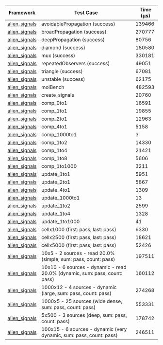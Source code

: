 | Framework | Test Case | Time (μs) |
| --- | --- | --- |
| [alien_signals](https://github.com/medz/alien-signals-dart) | avoidablePropagation (success) | 139466 |
| [alien_signals](https://github.com/medz/alien-signals-dart) | broadPropagation (success) | 270777 |
| [alien_signals](https://github.com/medz/alien-signals-dart) | deepPropagation (success) | 80756 |
| [alien_signals](https://github.com/medz/alien-signals-dart) | diamond (success) | 180580 |
| [alien_signals](https://github.com/medz/alien-signals-dart) | mux (success) | 330181 |
| [alien_signals](https://github.com/medz/alien-signals-dart) | repeatedObservers (success) | 49051 |
| [alien_signals](https://github.com/medz/alien-signals-dart) | triangle (success) | 67081 |
| [alien_signals](https://github.com/medz/alien-signals-dart) | unstable (success) | 62175 |
| [alien_signals](https://github.com/medz/alien-signals-dart) | molBench | 482593 |
| [alien_signals](https://github.com/medz/alien-signals-dart) | create_signals | 20760 |
| [alien_signals](https://github.com/medz/alien-signals-dart) | comp_0to1 | 16591 |
| [alien_signals](https://github.com/medz/alien-signals-dart) | comp_1to1 | 19855 |
| [alien_signals](https://github.com/medz/alien-signals-dart) | comp_2to1 | 12963 |
| [alien_signals](https://github.com/medz/alien-signals-dart) | comp_4to1 | 5158 |
| [alien_signals](https://github.com/medz/alien-signals-dart) | comp_1000to1 | 3 |
| [alien_signals](https://github.com/medz/alien-signals-dart) | comp_1to2 | 14330 |
| [alien_signals](https://github.com/medz/alien-signals-dart) | comp_1to4 | 21421 |
| [alien_signals](https://github.com/medz/alien-signals-dart) | comp_1to8 | 5606 |
| [alien_signals](https://github.com/medz/alien-signals-dart) | comp_1to1000 | 3211 |
| [alien_signals](https://github.com/medz/alien-signals-dart) | update_1to1 | 5951 |
| [alien_signals](https://github.com/medz/alien-signals-dart) | update_2to1 | 5867 |
| [alien_signals](https://github.com/medz/alien-signals-dart) | update_4to1 | 1309 |
| [alien_signals](https://github.com/medz/alien-signals-dart) | update_1000to1 | 13 |
| [alien_signals](https://github.com/medz/alien-signals-dart) | update_1to2 | 2599 |
| [alien_signals](https://github.com/medz/alien-signals-dart) | update_1to4 | 1328 |
| [alien_signals](https://github.com/medz/alien-signals-dart) | update_1to1000 | 41 |
| [alien_signals](https://github.com/medz/alien-signals-dart) | cellx1000 (first: pass, last: pass) | 6330 |
| [alien_signals](https://github.com/medz/alien-signals-dart) | cellx2500 (first: pass, last: pass) | 18621 |
| [alien_signals](https://github.com/medz/alien-signals-dart) | cellx5000 (first: pass, last: pass) | 52426 |
| [alien_signals](https://github.com/medz/alien-signals-dart) | 10x5 - 2 sources - read 20.0% (simple, sum: pass, count: pass) | 197511 |
| [alien_signals](https://github.com/medz/alien-signals-dart) | 10x10 - 6 sources - dynamic - read 20.0% (dynamic, sum: pass, count: pass) | 160112 |
| [alien_signals](https://github.com/medz/alien-signals-dart) | 1000x12 - 4 sources - dynamic (large, sum: pass, count: pass) | 274268 |
| [alien_signals](https://github.com/medz/alien-signals-dart) | 1000x5 - 25 sources (wide dense, sum: pass, count: pass) | 553331 |
| [alien_signals](https://github.com/medz/alien-signals-dart) | 5x500 - 3 sources (deep, sum: pass, count: pass) | 178742 |
| [alien_signals](https://github.com/medz/alien-signals-dart) | 100x15 - 6 sources - dynamic (very dynamic, sum: pass, count: pass) | 246511 |
